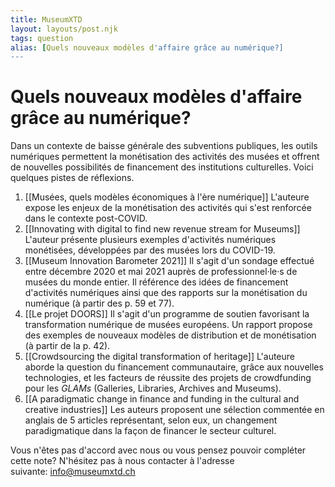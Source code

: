 ```yaml
---
title: MuseumXTD
layout: layouts/post.njk
tags: question
alias: [Quels nouveaux modèles d'affaire grâce au numérique?]
---
```

# **Quels nouveaux modèles d'affaire grâce au numérique?**
Dans un contexte de baisse générale des subventions publiques, les outils numériques permettent la monétisation des activités des musées et offrent de nouvelles possibilités de financement des institutions culturelles. Voici quelques pistes de réflexions. 

1. [[Musées, quels modèles économiques à l'ère numérique]]
   L'auteure expose les enjeux de la monétisation des activités qui s'est renforcée dans le contexte post-COVID. 
2. [[Innovating with digital to find new revenue stream for Museums]]    
   L'auteur présente plusieurs exemples d'activités numériques monétisées, développées par des musées lors du COVID-19.    
3. [[Museum Innovation Barometer 2021]]
   Il s'agit d'un sondage effectué entre décembre 2020 et mai 2021 auprès de professionnel·le·s de musées du monde entier. Il référence des idées de financement d'activités numériques ainsi que des rapports sur la monétisation du numérique (à partir des p. 59 et 77). 
4. [[Le projet DOORS]]
   Il s'agit d'un programme de soutien favorisant la transformation numérique de musées européens. Un rapport propose des exemples de nouveaux modèles de distribution et de monétisation (à partir de la p. 42).     
5. [[Crowdsourcing the digital transformation of heritage]]
   L'auteure aborde la question du financement communautaire, grâce aux nouvelles technologies, et les facteurs de réussite des projets de crowdfunding pour les *GLAMs* (Galleries, Libraries, Archives and Museums).    
6. [[A paradigmatic change in finance and funding in the cultural and creative industries]]
   Les auteurs proposent une sélection commentée en anglais de 5 articles représentant, selon eux, un changement paradigmatique dans la façon de financer le secteur culturel. 


 
Vous n'êtes pas d'accord avec nous ou vous pensez pouvoir compléter cette note? N'hésitez pas à nous contacter à l'adresse suivante: [info@museumxtd.ch](mailto:info@museumxtd.ch)
